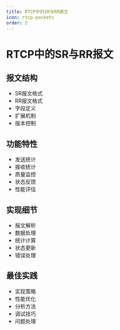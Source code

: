 ```yaml
---
title: RTCP中的SR与RR报文
icon: rtcp-packets
order: 2
---
```


# RTCP中的SR与RR报文

## 报文结构
- SR报文格式
- RR报文格式
- 字段定义
- 扩展机制
- 版本控制

## 功能特性
- 发送统计
- 接收统计
- 质量监控
- 状态反馈
- 性能评估

## 实现细节
- 报文解析
- 数据处理
- 统计计算
- 状态更新
- 错误处理

## 最佳实践
- 实现策略
- 性能优化
- 分析方法
- 调试技巧
- 问题处理
